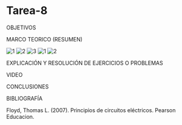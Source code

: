 # Tarea-8

OBJETIVOS

MARCO TEORICO (RESUMEN)

![1](https://user-images.githubusercontent.com/116812951/219910192-0830e450-d01c-499d-a21f-02a569cdb5c3.png)
![2](https://user-images.githubusercontent.com/116812951/219910198-3f8cf76f-706b-40a4-9e7a-5a651ba6bc42.png)
![3](https://user-images.githubusercontent.com/116812951/219910204-3906a22b-71fe-4536-9eff-ef66725d94ec.png)
![1](https://user-images.githubusercontent.com/116812951/219910208-1a058ccb-301b-434e-a6cb-8203c3cdd1fe.png)
![2](https://user-images.githubusercontent.com/116812951/219910215-29349791-3a19-4674-9ea7-4a53b79f3420.png)

EXPLICACIÓN Y RESOLUCIÓN DE EJERCICIOS O PROBLEMAS

VIDEO

CONCLUSIONES

BIBLIOGRAFÍA

Floyd, Thomas L. (2007). Principios de circuitos eléctricos. Pearson Educacion.
